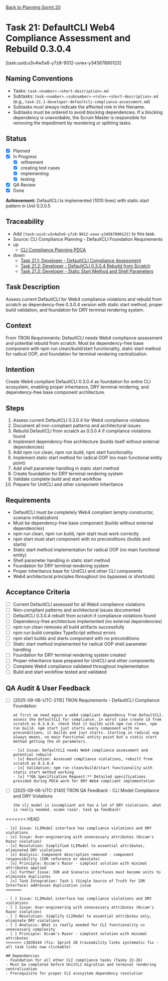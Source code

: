 [Back to Planning Sprint 20](./planning.md)

# Task 21: DefaultCLI Web4 Compliance Assessment and Rebuild 0.3.0.4
[task:uuid:u3v4w5x6-y7z8-9012-uvwx-y34567890123]

## Naming Conventions
- Tasks: `task-<number>-<short-description>.md`
- Subtasks: `task-<number>.<subnumber>-<role>-<short-description>.md` (e.g., `task-21.1-developer-defaultcli-compliance-assessment.md`)
- Subtasks must always indicate the affected role in the filename.
- Subtasks must be ordered to avoid blocking dependencies. If a blocking dependency is unavoidable, the Scrum Master is responsible for removing the impediment by reordering or splitting tasks.

## Status
- [x] Planned
- [x] In Progress
  - [x] refinement
  - [x] creating test cases
  - [x] implementing
  - [x] testing
- [x] QA Review
- [x] Done

**Achievement:** DefaultCLI.ts implemented (1010 lines) with static start pattern in Unit 0.3.0.5

## Traceability
- Add `[task:uuid:u3v4w5x6-y7z8-9012-uvwx-y34567890123]` to this task.
- Source: CLI Compliance Planning - DefaultCLI Foundation Requirements
- up
  - [CLI Compliance Planning PDCA](../../project.journal/2025-09-05-UTC-1300-branch-switch-session/pdca/role/po/2025-09-06-UTC-2115-comprehensive-cli-compliance-task-planning.pdca.md)
- down
  - [Task 21.1: Developer - DefaultCLI Compliance Assessment](./task-21.1-developer-defaultcli-compliance-assessment.md)
  - [Task 21.2: Developer - DefaultCLI 0.3.0.4 Rebuild from Scratch](./task-21.2-developer-defaultcli-rebuild.md)
  - [Task 21.3: Developer - Static Start Method and Shell Parameters](./task-21.3-developer-static-start-implementation.md)

## Task Description
Assess current DefaultCLI for Web4 compliance violations and rebuild from scratch as dependency-free 0.3.0.4 version with static start method, proper build validation, and foundation for DRY terminal rendering system.

## Context
From TRON Requirements: DefaultCLI needs Web4 compliance assessment and potential rebuild from scratch. Must be dependency-free base component with npm run clean/build/start functionality, static start method for radical OOP, and foundation for terminal rendering centralization.

## Intention
Create Web4 compliant DefaultCLI 0.3.0.4 as foundation for entire CLI ecosystem, enabling proper inheritance, DRY terminal rendering, and dependency-free base component architecture.

## Steps
1. Assess current DefaultCLI 0.3.0.4 for Web4 compliance violations
2. Document all non-compliant patterns and architectural issues
3. Rebuild DefaultCLI from scratch as 0.3.0.4 if compliance violations found
4. Implement dependency-free architecture (builds itself without external dependencies)
5. Add npm run clean, npm run build, npm start functionality
6. Implement static start method for radical OOP (no main functional entity point)
7. Add shell parameter handling in static start method
8. Create foundation for DRY terminal rendering system
9. Validate complete build and start workflow
10. Prepare for UnitCLI and other component inheritance

## Requirements
- DefaultCLI must be completely Web4 compliant (empty constructor, scenario initialization)
- Must be dependency-free base component (builds without external dependencies)
- npm run clean, npm run build, npm start must work correctly
- npm start must start component with no preconditions (builds and starts)
- Static start method implementation for radical OOP (no main functional entity)
- Shell parameter handling in static start method
- Foundation for DRY terminal rendering system
- Proper inheritance base for UnitCLI and other CLI components
- Web4 architectural principles throughout (no bypasses or shortcuts)

## Acceptance Criteria
- [ ] Current DefaultCLI assessed for all Web4 compliance violations
- [ ] Non-compliant patterns and architectural issues documented
- [ ] DefaultCLI 0.3.0.4 rebuilt from scratch if compliance violations found
- [ ] Dependency-free architecture implemented (no external dependencies)
- [ ] npm run clean removes all build artifacts successfully
- [ ] npm run build compiles TypeScript without errors
- [ ] npm start builds and starts component with no preconditions
- [ ] Static start method implemented for radical OOP shell parameter handling
- [ ] Foundation for DRY terminal rendering system created
- [ ] Proper inheritance base prepared for UnitCLI and other components
- [ ] Complete Web4 compliance validated throughout implementation
- [ ] Build and start workflow tested and validated

## QA Audit & User Feedback
- [ ] [2025-09-06-UTC-2115] TRON Requirements - DefaultCLI Compliance Foundation
  ```quote
  at first we need again a web4 compliant dependency free DefaultCLI. assess the defaultCLI for compliance. in worst case create id from scratch as 0.3.0.4. check that it builds with npm run clean, npm run build. npm start just starts every component with no preconditions, it builds and just starts. starting in radical oop always means, no main functional entity point but a static start method getting the sh parameters.
  
  - [x] Issue: DefaultCLI needs Web4 compliance assessment and potential rebuild
  - [x] Resolution: Assessed compliance violations, rebuilt from scratch as 0.3.0.4
  - [x] Validation: npm run clean/build/start functionality with static start method working
  - [x] **QA Specification Request:** Detailed specifications provided during PDCA work for DRY Web4 compliant implementation

- [ ] [2025-09-06-UTC-2140] TRON QA Feedback - CLI Model Compliance and DRY Violations
  ```quote
  the cli model is incompliant ant has a lot of DRY violations. what is really needed. ocams razor. task qa feedback!
<<<<<<< HEAD
  ```
  - [x] Issue: CLIModel interface has compliance violations and DRY violations
  - [x] Issue: Over-engineering with unnecessary attributes (Occam's Razor violation)
  - [x] Resolution: Simplified CLIModel to essential attributes, eliminated DRY violations
  - [x] Analysis: Component description removed - component responsibility (IOR reference or obsolete)
  - [x] Principle: Occam's Razor - simplest solution with minimal attributes applied
  - [x] Further Issue: IOR and Scenario interfaces must become units to eliminate duplicates
  - [x] Task Integration: Task 1 (Single Source of Truth for IOR Interface) addresses duplication issue
=======
  
  - [ ] Issue: CLIModel interface has compliance violations and DRY violations
  - [ ] Issue: Over-engineering with unnecessary attributes (Occam's Razor violation)
  - [ ] Resolution: Simplify CLIModel to essential attributes only, eliminate DRY violations
  - [ ] Analysis: What is really needed for CLI functionality vs unnecessary complexity
  - [ ] Principle: Occam's Razor - simplest solution with minimal attributes
>>>>>>> c1039144 (fix: Sprint 20 traceability links systematic fix - all task links now clickable)

## Dependencies
- Foundation for all other CLI compliance tasks (Tasks 22-26)
- Must be completed before UnitCLI migration and terminal rendering centralization
- Prerequisite for proper CLI ecosystem dependency resolution